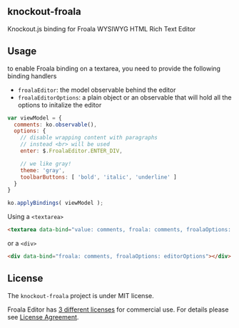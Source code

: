 ## knockout-froala

Knockout.js binding for Froala WYSIWYG HTML Rich Text Editor

## Usage

to enable Froala binding on a textarea, you need to provide the following binding handlers 

* `froalaEditor`: the model observable behind the editor
* `froalaEditorOptions`: a plain object or an observable that will hold all the options to initalize the editor

```js
var viewModel = {
  comments: ko.observable(),
  options: {
    // disable wrapping content with paragraphs
    // instead <br> will be used
    enter: $.FroalaEditor.ENTER_DIV,

    // we like gray!
    theme: 'gray',
    toolbarButtons: [ 'bold', 'italic', 'underline' ]
  }
}

ko.applyBindings( viewModel );
```

Using a `<textarea>`

```html
<textarea data-bind="value: comments, froala: comments, froalaOptions: editorOptions"></textarea>
```

or a `<div>`

```html
<div data-bind="froala: comments, froalaOptions: editorOptions"></div>
```


## License

The `knockout-froala` project is under MIT license.

Froala Editor has [3 different licenses](http://froala.com/wysiwyg-editor/pricing) for commercial use.
For details please see [License Agreement](http://froala.com/wysiwyg-editor/terms).
